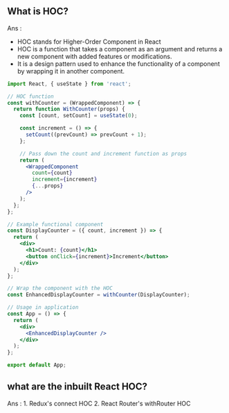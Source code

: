 ## What is HOC?

Ans : 
- HOC stands for Higher-Order Component in React
- HOC is a function that takes a component as an argument and returns a new component with added features or modifications.
- It is a design pattern used to enhance the functionality of a component by wrapping it in another component.

```jsx
import React, { useState } from 'react';

// HOC function
const withCounter = (WrappedComponent) => {
  return function WithCounter(props) {
    const [count, setCount] = useState(0);

    const increment = () => {
      setCount((prevCount) => prevCount + 1);
    };

    // Pass down the count and increment function as props
    return (
      <WrappedComponent 
        count={count} 
        increment={increment} 
        {...props} 
      />
    );
  };
};

// Example functional component
const DisplayCounter = ({ count, increment }) => {
  return (
    <div>
      <h1>Count: {count}</h1>
      <button onClick={increment}>Increment</button>
    </div>
  );
};

// Wrap the component with the HOC
const EnhancedDisplayCounter = withCounter(DisplayCounter);

// Usage in application
const App = () => {
  return (
    <div>
      <EnhancedDisplayCounter />
    </div>
  );
};

export default App;


```

## what are the inbuilt React HOC?

Ans : 1. Redux's connect HOC
2. React Router's withRouter HOC


